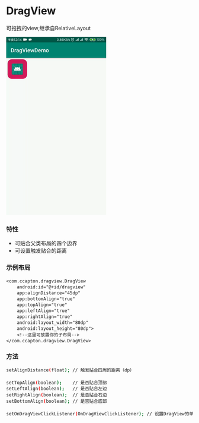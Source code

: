 # DragView
可拖拽的view,继承自RelativeLayout

![](https://raw.githubusercontent.com/Ccapton/DragView/master/dragview_demo.gif)

### 特性
- 可贴合父类布局的四个边界
- 可设置触发贴合的距离

### 示例布局
```
<com.ccapton.dragview.DragView
    android:id="@+id/dragview"
    app:alignDistance="45dp"
    app:bottomAlign="true"
    app:topAlign="true"
    app:leftAlign="true"
    app:rightAlign="true"
    android:layout_width="80dp"
    android:layout_height="80dp">
    <!--这里可放置你的子布局-->
</com.ccapton.dragview.DragView>
```

### 方法
``` bash
setAlignDistance(float); // 触发贴合四周的距离（dp）

setTopAlign(boolean);    // 是否贴合顶部
setLeftAlign(boolean);   // 是否贴合左边
setRightAlign(boolean);  // 是否贴合右边
setBottomAlign(boolean); // 是否贴合底部

setOnDragViewClickListener(OnDragViewClickListener); // 设置DragView的单击事件
```
